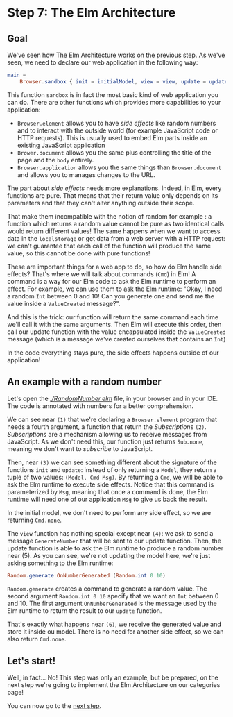 # Step 7: The Elm Architecture

## Goal

We've seen how The Elm Architecture works on the previous step. As we've seen, we need to declare our web application in the following way:

```elm
main =
    Browser.sandbox { init = initialModel, view = view, update = update }
```

This function `sandbox` is in fact the most basic kind of web application you can do. There are other functions which provides more capabilities to your application:


 - `Browser.element` allows you to have _side effects_ like random numbers and to interact with the outside world (for example JavaScript code or HTTP requests). This is usually used to embed Elm parts inside an existing JavaScript application   
 - `Brower.document` allows you the same plus controlling the title of the page and the `body` entirely.
 - `Browser.application` allows you the same things than `Browser.document` and allows you to manages changes to the URL. 
 
The part about _side effects_ needs more explanations. Indeed, in Elm, every functions are pure. That means that their return value only depends on its parameters and that they can't alter anything outside their scope. 

That make them incompatible with the notion of random for example : a function which returns a random value cannot be pure as two identical calls would return different values! The same happens when we want to access data in the `localstorage` or get data from a web server with a HTTP request: we can't guarantee that each call of the function will produce the same value, so this cannot be done with pure functions!

These are important things for a web app to do, so how do Elm handle side effects? That's where we will talk about commands (`Cmd`) in Elm! A command is a way for our Elm code to ask the Elm runtime to perform an effect. For example, we can use them to ask the Elm runtime: "Okay, I need a random `Int` between 0 and 10! Can you generate one and send me the value inside a `ValueCreated` message?".

And this is the trick: our function will return the same command each time we'll call it with the same arguments. Then Elm will execute this order, then call our update function with the value encapsulated inside the `ValueCreated` message (which is a message we've created ourselves that contains an `Int`)

In the code everything stays pure, the side effects happens outside of our application!


## An example with a random number

Let's open the *[./RandomNumber.elm](./RandomNumber.elm)* file, in your browser and in your IDE. The code is annotated with numbers for a better comprehension.

We can see near `(1)` that we're declaring a `Browser.element` program that needs a fourth argument, a function that return the *Subscription*s `(2)`. *Subscriptions* are a mechanism allowing us to receive messages from JavaScript. As we don't need this, our function just returns `Sub.none`, meaning we don't want to _subscribe_ to JavaScript.

Then, near `(3)` we can see something different about the signature of the functions `init` and `update`: instead of only returning a `Model`, they return a tuple of two values: `(Model, Cmd Msg)`. By returning a `Cmd`, we will be able to ask the Elm runtime to execute side effects. Notice that this command is parameterized by `Msg`, meaning that once a command is done, the Elm runtime will need one of our application `Msg` to give us back the result. 

In the initial model, we don't need to perform any side effect, so we are returning `Cmd.none`.

The `view` function has nothing special except near `(4)`: we ask to send a message `GenerateNumber` that will be sent to our update function. Then, the update function is able to ask the Elm runtime to produce a random number near (5). As you can see, we're not updating the model here, we're just asking something to the Elm runtime:

```elm
Random.generate OnNumberGenerated (Random.int 0 10)
```

`Random.generate` creates a command to generate a random value. The second argument `Random.int 0 10` specify that we want an `Int` between 0 and 10. The first argument `OnNumberGenerated` is the message used by the Elm runtime to return the result to our `update` function.

That's exactly what happens near `(6)`, we receive the generated value and store it inside ou model. There is no need for another side effect, so we can also return `Cmd.none`.


## Let's start!

Well, in fact... No! This step was only an example, but be prepared, on the next step we're going to implement the Elm Architecture on our categories page!


You can now go to the [next step](../Step08).